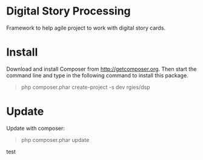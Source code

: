 Digital Story Processing
===============================

Framework to help agile project to work with digital story cards.


Install
========

Download and install Composer from http://getcomposer.org.
Then start the command line and type in the following command to install this package.

> php composer.phar create-project -s dev rgies/dsp


Update
========

Update with composer:

> php composer.phar update

test